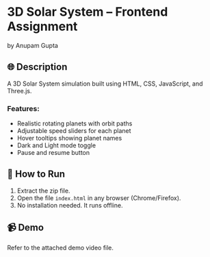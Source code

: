 # 3D Solar System – Frontend Assignment
by Anupam Gupta

## 🌐 Description
A 3D Solar System simulation built using HTML, CSS, JavaScript, and Three.js.

### Features:
- Realistic rotating planets with orbit paths
- Adjustable speed sliders for each planet
- Hover tooltips showing planet names
- Dark and Light mode toggle
- Pause and resume button

## 🚀 How to Run
1. Extract the zip file.
2. Open the file `index.html` in any browser (Chrome/Firefox).
3. No installation needed. It runs offline.

## 📹 Demo
Refer to the attached demo video file.
